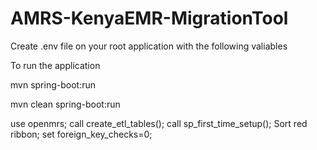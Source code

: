 # AMRS-KenyaEMR-MigrationTool

Create .env file on your root application with the following valiables

To run the application

mvn spring-boot:run

mvn clean spring-boot:run

use openmrs;
call create_etl_tables();
call sp_first_time_setup();
Sort red ribbon;
set foreign_key_checks=0;